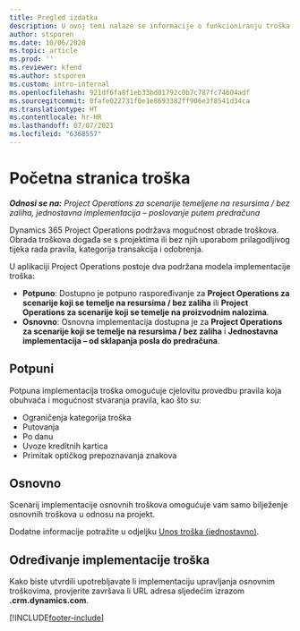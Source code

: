 ```yaml
---
title: Pregled izdatka
description: U ovoj temi nalaze se informacije o funkcioniranju troška u aplikaciji Project Operations.
author: stsporen
ms.date: 10/06/2020
ms.topic: article
ms.prod: ''
ms.reviewer: kfend
ms.author: stsporen
ms.custom: intro-internal
ms.openlocfilehash: 921df6fa8f1eb33bd01792c0b7c787fc74604adf
ms.sourcegitcommit: 0fafe022731f0e1e8693382ff906e3f8541d34ca
ms.translationtype: HT
ms.contentlocale: hr-HR
ms.lasthandoff: 07/07/2021
ms.locfileid: "6368557"
---
```

# <a name="expense-home-page"></a>Početna stranica troška

_**Odnosi se na:** Project Operations za scenarije temeljene na resursima / bez zaliha, jednostavna implementacija – poslovanje putem predračuna_


Dynamics 365 Project Operations podržava mogućnost obrade troškova. Obrada troškova događa se s projektima ili bez njih uporabom prilagodljivog tijeka rada pravila, kategorija transakcija i odobrenja.

U aplikaciji Project Operations postoje dva podržana modela implementacije troška: 

- **Potpuno**: Dostupno je potpuno raspoređivanje za **Project Operations za scenarije koji se temelje na resursima / bez zaliha** ili **Project Operations za scenarije koji se temelje na proizvodnim nalozima**.
- **Osnovno**: Osnovna implementacija dostupna je za **Project Operations za scenarije koji se temelje na resursima / bez zaliha** i **Jednostavna implementacija – od sklapanja posla do predračuna**.

## <a name="full"></a>Potpuni 
Potpuna implementacija troška omogućuje cjelovitu provedbu pravila koja obuhvaća i mogućnost stvaranja pravila, kao što su:

  - Ograničenja kategorija troška
  - Putovanja
  - Po danu
  - Uvoze kreditnih kartica
  - Primitak optičkog prepoznavanja znakova

## <a name="basic"></a>Osnovno 
Scenarij implementacije osnovnih troškova omogućuje vam samo bilježenje osnovnih troškova u odnosu na projekt. 

Dodatne informacije potražite u odjeljku [Unos troška (jednostavno)](basic-expense.md).

## <a name="determine-your-expense-deployment"></a>Određivanje implementacije troška
Kako biste utvrdili upotrebljavate li implementaciju upravljanja osnovnim troškovima, provjerite završava li URL adresa sljedećim izrazom **.crm.dynamics.com**. 


[!INCLUDE[footer-include](../includes/footer-banner.md)]